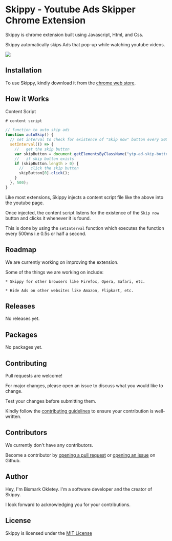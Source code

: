 # Skippy - Youtube Ads Skipper Chrome Extension

Skippy is chrome extension built using Javascript, Html, and Css.

Skippy automatically skips Ads that pop-up while watching youtube videos.

<!-- show image on readme -->

![](https://raw.githubusercontent.com/siddharthkp/skippy/master/skippy.png)

## Installation

To use Skippy, kindly download it from the [chrome web store](https://chrome.google.com/webstore).

## How it Works

Content Script

```javascript
# content script

// function to auto skip ads
function autoSkip() {
  // set interval to check for existence of "Skip now" button every 500ms i.e 0.5s or half a second
  setInterval(() => {
    //   get the skip button
    var skipButton = document.getElementsByClassName("ytp-ad-skip-button");
    //   if skip button exists
    if (skipButton.length > 0) {
      //   click the skip button
      skipButton[0].click();
    }
  }, 500);
}
```

Like most extensions, Skippy injects a content script file like the above into the youtube page.

Once injected, the content script listens for the existence of the `Skip now` button and clicks it whenever it is found.

This is done by using the `setInterval` function which executes the function every 500ms i.e 0.5s or half a second.

## Roadmap

We are currently working on improving the extension.

Some of the things we are working on include:

    * Skippy for other browsers like Firefox, Opera, Safari, etc.

    * Hide Ads on other websites like Amazon, Flipkart, etc.

## Releases

No releases yet.

## Packages

No packages yet.

## Contributing

Pull requests are welcome!

For major changes, please open an issue to discuss what you would like to change.

Test your changes before submitting them.

Kindly follow the [contributing guidelines](https://github.com/bismarkokletey/skippy/blob/main/CONTRIBUTING.md) to ensure your contribution is well-written.

## Contributors

We currently don't have any contributors.

Become a contributor by [opening a pull request](https://github.com/bismarkokletey/skippy/pulls) or [opening an issue](https://github.com/bismarkokletey/skippy/issues) on Github.

## Author

Hey, I'm Bismark Okletey. I'm a software developer and the creator of Skippy.

I look forward to acknowledging you for your contributions.

## License

Skippy is licensed under the [MIT License](https://choosealicense.com/licenses/mit/)
